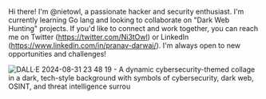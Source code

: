 Hi there! I'm @nietowl, a passionate hacker and security enthusiast. I'm currently learning Go lang and looking to collaborate on "Dark Web Hunting" projects. If you'd like to connect and work together, you can reach me on Twitter (https://twitter.com/Ni3tOwl) or LinkedIn (https://www.linkedin.com/in/pranav-darwai/). I'm always open to new opportunities and challenges!

<!---
nietowl/nietowl is a ✨ special ✨ repository because its `README.md` (this file) appears on your GitHub profile.
You can click the Preview link to take a look at your changes.
--->
![DALL·E 2024-08-31 23 48 19 - A dynamic cybersecurity-themed collage in a dark, tech-style background with symbols of cybersecurity, dark web, OSINT, and threat intelligence surrou](https://github.com/user-attachments/assets/f5329f7a-a260-49cc-8483-cfa189173291)
